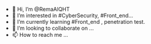 - 👋 Hi, I’m @RemaAlQHT
- 👀 I’m interested in #CyberSecurity, #Front_end...
- 🌱 I’m currently learning #Front_end , penetration test.
- 💞️ I’m looking to collaborate on ...
- 📫 How to reach me ...

<!---
RemaAlQHT/RemaAlQHT is a ✨ special ✨ repository because its `README.md` (this file) appears on your GitHub profile.
You can click the Preview link to take a look at your changes.
--->

